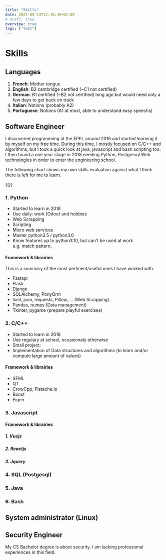 ```yaml
---
title: "Skills"
date: 2022-08-13T12:18:49+02:00
# draft: true
overview: true
tags: ["test"]
---
```


# Skills


## Languages
1. **French**: Mother tongue
2. **English**: B2 cambridge certified (~C1 not certified)
3. **German**: B1 certified (~B2 not certified) long ago but would need only a few days to get back on track
4. **Italian**: Notions (probably A2)
5. **Portuguese**: Notions (A1 at most, able to understand easy speechs)


## Software Engineer
I discovered programming at the EPFL around 2016 and started learning it by myself on my free time.
During this time, I mostly focused on C/C++ and algorithms, but I took a quick look at java, javascript and bash scripting too.
I then found a one year stage in 2018 needing Python, Postgresql Web technologies in order to enter the engineering school.


The following chart shows my own skills evaluation against what I think there is left for me to learn.

<!-- {{< chart data=charts.example >}} -->
{{<barChart data=charts.skills >}}


### 1. Python
* Started to learn in 2018
* Use daily: work (Odoo) and hobbies
* Web Scrapping
* Scripting
* Micro web services
* Master python3.5 / python3.6
* Know features up to python3.10, but can't be used at work<br/>
  e.g. match pattern, 

#### Framework & librairies
This is a summary of the most pertinent/useful ones I have worked with.
* Fastapi
* Flask
* Django
* SQLAlchemy, PonyOrm
* lxml, json, requests, Pillow, ... (Web Scrapping)
* Pandas, numpy (Data management)
* Tkinter, pygame (prepare playful exercises)

### 2. C/C++
* Started to learn in 2016
* Use regulary at school, occasionaly otherwise
* Small project:
* Implementation of Data structures and algorithms (to learn and/or compute large amount of values)

#### Framework & librairies
* SFML
* QT
* CrowCpp, Pistache.io
* Boost
* Eigen


### 3. Javascript

#### Framework & librairies

##### 1. Vuejs


##### 2. Reactjs


##### 3. Jquery
### 4. SQL (Postgesql)

### 5. Java

### 6. Bash




<!-- # Python
test
[python]({{< ref "skills" >}} "See python") -->


## System administrator (Linux)

## Security Engineer

My CS Bachelor degree is about security.
I am lacking professional experiences in this field.
